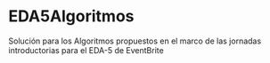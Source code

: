 # EDA5Algoritmos
Solución para los Algoritmos propuestos en el marco de las jornadas introductorias para el EDA-5 de EventBrite
